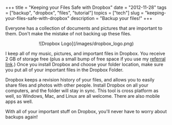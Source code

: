 +++
title = "Keeping your Files Safe with Dropbox"
date = "2012-11-28"
tags = ["backup", "dropbox", "files", "tutorial"]
topics = ["tech"]
slug = "keeping-your-files-safe-with-dropbox"
description = "Backup your files!"
+++

Everyone has a collection of documents and pictures that are important to them. Don't make the mistake of not backing up these files.

<center>![Dropbox Logo](/images/dropbox_logo.png)</center>

I keep all of my music, pictures, and important files in Dropbox. You receive 2 GB of storage free (plus a small bump of free space if you use my [referral link](http://db.tt/Vwz5aVD).) Once you install Dropbox and choose your folder location, make sure you put all of your important files in the Dropbox Folder.

Dropbox keeps a revision history of your files, and allows you to easily share files and photos with other people. Install Dropbox on all your computers, and the folder will stay in sync. This tool is cross platform as well, so Windows, Mac, and Linux are all welcome. There are also mobile apps as well.

With all of your important stuff on Dropbox, you'll never have to worry about backups again!
